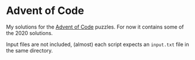# Advent of Code #

My solutions for the [Advent of Code](https://adventofcode.com/) puzzles.
For now it contains some of the 2020 solutions.

Input files are not included, (almost) each script expects an `input.txt` file in the same directory.
